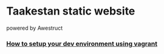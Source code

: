 # Taakestan static website
powered by Awestruct

### [How to setup your dev environment using vagrant](https://github.com/taakestan/taakestan-static-website/wiki/How-to-setup-dev-environment-using-vagrant)
